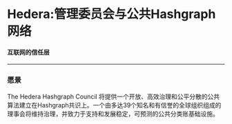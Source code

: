 # Hedera:管理委员会与公共Hashgraph网络
#### 互联网的信任层

----

### 愿景

The Hedera Hashgraph Council 将提供一个开放、高效治理和公平分散的公共算法建立在Hashgraph共识上。一个由多达39个知名和有信誉的全球组织组成的理事会将维持治理，并致力于支持和发展稳定，可预测的公共分类账基础设施。
